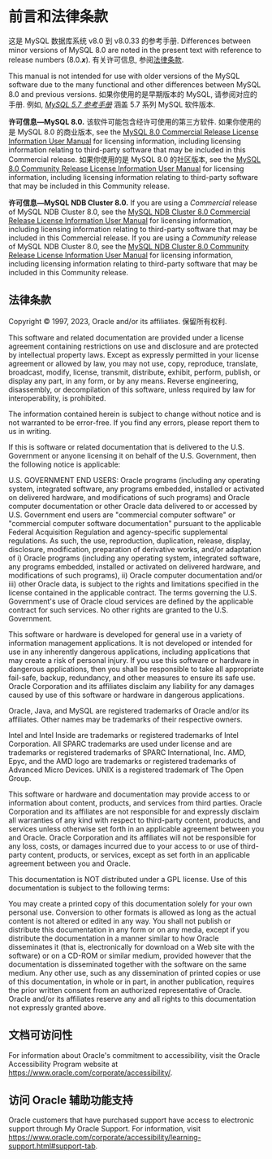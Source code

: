 # 前言和法律条款

这是 MySQL 数据库系统 v8.0 到 v8.0.33 的参考手册. Differences between minor versions of MySQL 8.0 are noted in the present text with reference to release numbers (8.0.***x***). 有关许可信息, 参阅[法律条款](#legal-notices).

This manual is not intended for use with older versions of the MySQL software due to the many functional and other differences between MySQL 8.0 and previous versions. 如果你使用的是早期版本的 MySQL, 请参阅对应的手册. 例如, [*MySQL 5.7 参考手册*](https://dev.mysql.com/doc/refman/5.7/en/) 涵盖 5.7 系列 MySQL 软件版本.

**许可信息—MySQL 8.0.** 该软件可能包含经许可使用的第三方软件. 如果你使用的是 MySQL 8.0 的商业版本, see the [MySQL 8.0 Commercial Release License Information User Manual](https://downloads.mysql.com/docs/licenses/mysqld-8.0-com-en.pdf) for licensing information, including licensing information relating to third-party software that may be included in this Commercial release. 如果你使用的是 MySQL 8.0 的社区版本, see the [MySQL 8.0 Community Release License Information User Manual](https://downloads.mysql.com/docs/licenses/mysqld-8.0-gpl-en.pdf) for licensing information, including licensing information relating to third-party software that may be included in this Community release.

**许可信息—MySQL NDB Cluster 8.0.** If you are using a *Commercial* release of MySQL NDB Cluster 8.0, see the [MySQL NDB Cluster 8.0 Commercial Release License Information User Manual](https://downloads.mysql.com/docs/licenses/mysqld-8.0-com-en.pdf) for licensing information, including licensing information relating to third-party software that may be included in this Commercial release. If you are using a *Community* release of MySQL NDB Cluster 8.0, see the [MySQL NDB Cluster 8.0 Community Release License Information User Manual](https://downloads.mysql.com/docs/licenses/cluster-8.0-gpl-en.pdf) for licensing information, including licensing information relating to third-party software that may be included in this Community release.

## 法律条款

Copyright © 1997, 2023, Oracle and/or its affiliates. 保留所有权利.

This software and related documentation are provided under a license agreement containing restrictions on use and disclosure and are protected by intellectual property laws. Except as expressly permitted in your license agreement or allowed by law, you may not use, copy, reproduce, translate, broadcast, modify, license, transmit, distribute, exhibit, perform, publish, or display any part, in any form, or by any means. Reverse engineering, disassembly, or decompilation of this software, unless required by law for interoperability, is prohibited.

The information contained herein is subject to change without notice and is not warranted to be error-free. If you find any errors, please report them to us in writing.

If this is software or related documentation that is delivered to the U.S. Government or anyone licensing it on behalf of the U.S. Government, then the following notice is applicable:

U.S. GOVERNMENT END USERS: Oracle programs (including any operating system, integrated software, any programs embedded, installed or activated on delivered hardware, and modifications of such programs) and Oracle computer documentation or other Oracle data delivered to or accessed by U.S. Government end users are "commercial computer software" or "commercial computer software documentation" pursuant to the applicable Federal Acquisition Regulation and agency-specific supplemental regulations. As such, the use, reproduction, duplication, release, display, disclosure, modification, preparation of derivative works, and/or adaptation of i) Oracle programs (including any operating system, integrated software, any programs embedded, installed or activated on delivered hardware, and modifications of such programs), ii) Oracle computer documentation and/or iii) other Oracle data, is subject to the rights and limitations specified in the license contained in the applicable contract. The terms governing the U.S. Government's use of Oracle cloud services are defined by the applicable contract for such services. No other rights are granted to the U.S. Government.

This software or hardware is developed for general use in a variety of information management applications. It is not developed or intended for use in any inherently dangerous applications, including applications that may create a risk of personal injury. If you use this software or hardware in dangerous applications, then you shall be responsible to take all appropriate fail-safe, backup, redundancy, and other measures to ensure its safe use. Oracle Corporation and its affiliates disclaim any liability for any damages caused by use of this software or hardware in dangerous applications.

Oracle, Java, and MySQL are registered trademarks of Oracle and/or its affiliates. Other names may be trademarks of their respective owners.

Intel and Intel Inside are trademarks or registered trademarks of Intel Corporation. All SPARC trademarks are used under license and are trademarks or registered trademarks of SPARC International, Inc. AMD, Epyc, and the AMD logo are trademarks or registered trademarks of Advanced Micro Devices. UNIX is a registered trademark of The Open Group.

This software or hardware and documentation may provide access to or information about content, products, and services from third parties. Oracle Corporation and its affiliates are not responsible for and expressly disclaim all warranties of any kind with respect to third-party content, products, and services unless otherwise set forth in an applicable agreement between you and Oracle. Oracle Corporation and its affiliates will not be responsible for any loss, costs, or damages incurred due to your access to or use of third-party content, products, or services, except as set forth in an applicable agreement between you and Oracle.

This documentation is NOT distributed under a GPL license. Use of this documentation is subject to the following terms:

You may create a printed copy of this documentation solely for your own personal use. Conversion to other formats is allowed as long as the actual content is not altered or edited in any way. You shall not publish or distribute this documentation in any form or on any media, except if you distribute the documentation in a manner similar to how Oracle disseminates it (that is, electronically for download on a Web site with the software) or on a CD-ROM or similar medium, provided however that the documentation is disseminated together with the software on the same medium. Any other use, such as any dissemination of printed copies or use of this documentation, in whole or in part, in another publication, requires the prior written consent from an authorized representative of Oracle. Oracle and/or its affiliates reserve any and all rights to this documentation not expressly granted above.

## 文档可访问性
For information about Oracle's commitment to accessibility, visit the Oracle Accessibility Program website at https://www.oracle.com/corporate/accessibility/.

## 访问 Oracle 辅助功能支持
Oracle customers that have purchased support have access to electronic support through My Oracle Support. For information, visit https://www.oracle.com/corporate/accessibility/learning-support.html#support-tab.
